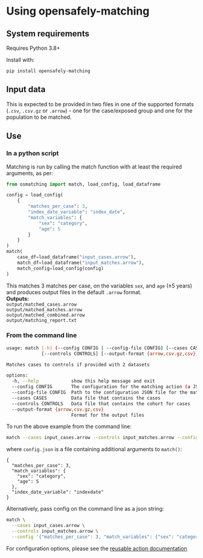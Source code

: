 # Using opensafely-matching

## System requirements

Requires Python 3.8+

Install with:

```
pip install opensafely-matching
```


## Input data
This is expected to be provided in two files in one of the supported formats (`.csv`, `.csv.gz` or `.arrow`) - one for the case/exposed group and one for the population to be matched.

## Use

### In a python script

Matching is run by calling the match function with at least the required arguments, as per:
```py
from osmatching import match, load_config, load_dataframe

config = load_config(
    {
        "matches_per_case": 3,
        "index_date_variable": "index_date",
        "match_variables": {
            "sex": "category",
            "age": 5
        }
    }
)
match(
    case_df=load_dataframe("input_cases.arrow"),
    match_df=load_dataframe("input_matches.arrow"),
    match_config=load_config(config)
)
```


This matches 3 matches per case, on the variables `sex`, and `age` (±5 years) and produces output files in the default `.arrow` format.\
**Outputs:**\
`output/matched_cases.arrow`\
`output/matched_matches.arrow`\
`output/matched_combined.arrow`\
`output/matching_report.txt`


### From the command line

```sh
usage: match [-h] (--config CONFIG | --config-file CONFIG) [--cases CASES]
             [--controls CONTROLS] [--output-format {arrow,csv.gz,csv}]

Matches cases to controls if provided with 2 datasets

options:
  -h, --help            show this help message and exit
  --config CONFIG       The configuration for the matching action (a JSON string)
  --config-file CONFIG  Path to the configuration JSON file for the matching action
  --cases CASES         Data file that contains the cases
  --controls CONTROLS   Data file that contains the cohort for cases
  --output-format {arrow,csv.gz,csv}
                        Format for the output files

```

To run the above example from the command line:
```sh
match --cases input_cases.arrow --controls input_matches.arrow --config-file config.json
```
where `config.json` is a file containing additional arguments to `match()`:
```
{
  "matches_per_case": 3,
  "match_variables": {
    "sex": "category",
    "age": 5
  },
  "index_date_variable": "indexdate"
}
```

Alternatively, pass config on the command line as a json string:
```sh
match \
  --cases input_cases.arrow \
  --controls input_matches.arrow \
  --config '{"matches_per_case": 3, "match_variables": {"sex": "category", "age": 5}, "index_date_variable": "indexdate"}'
```


For configuration options, please see the [reusable action documentation](README.md)

